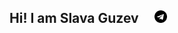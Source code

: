## Hi! I am Slava Guzev &nbsp; &nbsp; <a href="https://t.me/vyacheslavguzev" alt="Telegram" target="_blank" rel="noopener noreferrer"><img src="https://github.com/intodar/intodar/blob/main/images/telegram-logo.png" width="20" height="20"></a>
